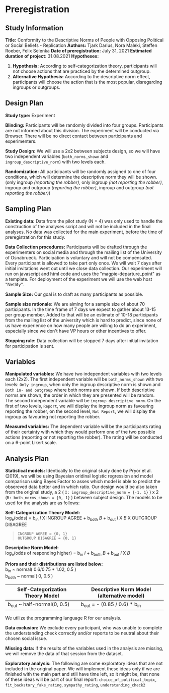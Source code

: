 # Preregistration
## Study Information
**Title:** Conformity to the Descriptive Norms of People with Opposing Political or Social Beliefs - Replication
**Authors:** Tjark Darius, Nora Maleki, Steffen Roeber, Felix Selenka
**Date of preregistration:** July 31, 2021
**Estimated duration of project:** 31.08.2021
**Hypotheses:**
1. **Hypothesis:** According to self-categorization theory, participants will not choose actions that are practiced by the determined outgroup.
2. **Alternative Hypothesis:** According to the descriptive norm effect, participants will choose the action that is the most popular, disregarding ingroups or outgroups.

## Design Plan
**Study type:** Experiment

**Blinding:** Participants will be randomly divided into four groups. Participants are not informed about this division. The experiment will be conducted via Browser. There will be no direct contact between participants and experimenters.

**Study Design:** We will use a 2x2 between subjects design, so we will have two independent variables (`both_norms_shown` and `ingroup_descriptive_norm`)  with two levels each.

**Randomization:** All participants will be randomly assigned to one of four conditions, which will determine the descriptive norm they will be shown. (only ingroup _(reporting the robber)_, only ingroup _(not reporting the robber)_, ingroup and outgroup _(reporting the robber)_, ingroup and outgroup _(not reporting the robber)_)
## Sampling Plan
**Existing data:** Data from the pilot study (N = 4) was only used to handle the construction of the analyses script and will not be included in the final analyses. No data was collected for the main experiment, before the time of preregistration for this study.

**Data Collection procedures:** Participants will be drafted through the experimenters on social media and through the mailing list of the University of Osnabrueck. Participation is voluntary and will not be compensated. Every participant is allowed to take part only once. We will wait 7 days after initial invitations went out until we close data collection. Our experiment will run on javascript and html code and uses the "magpie-departure_point" as a template. For deployment of the experiment we will use the web host "Netlify".

**Sample Size:** Our goal is to draft as many participants as possible.

**Sample size rationale:** We are aiming for a sample size of about 70 participants. In the time frame of 7 days we expect to gather about 13-15 per group member. Added to that will be an estimate of 10-18 participants from the mailing list of the university which is hard to predict, since none of us have experience on how many people are willing to do an experiment, especially since we don't have VP hours or other incentives to offer.

**Stopping rule:** Data collection will be stopped 7 days after initial invitation for participation is sent.
## Variables
**Manipulated variables:** We have two independent variables with two levels each (2x2).
The first independent variable will be `both_norms_shown` with two levels: `Only ingroup`, when only the ingroup descriptive norm is shown and `Both in- and outgroup` where both norms are shown.
If both descriptive norms are shown, the order in which they are
presented will be random.
The second independent variable will be `ingroup_descriptive_norm`.
On the first of two levels, `Report`, we will display the ingroup norm as
favouring reporting the robber, on the second level, `Not Report`,
we will display the ingroup as favouring not reporting the robber.

**Measured variables:** The dependent variable will be the
participants rating of their certainty with which they would
perform one of the two possible actions (reporting or not reporting
the robber). The rating will be conducted on a 6-point Likert scale.
## Analysis Plan
**Statistical models:** Identically to the original study done by Pryor et al. (2019), we will be using Bayesian oridinal logistic regression and model comparison using Bayes Factor to asses which model is able to predict the obsereved data better and in which ratio.
Our design would be also taken from the original study, a 2 ( `I: ingroup_descriptive_norm = {-1, 1}` ) x 2 (`B: both_norms_shown = {0, 1}` ) between subject design.
The models to be used for the analysis are as follows:

 **Self-Categorization Theory Model:** <br>
log<sub>e</sub>(odds) = b<sub>in</sub> _I_ X INGROUP AGREE + b<sub>both</sub> _B_ + b<sub>out</sub> _I_ X _B_ X OUTGROUP DISAGREE
> `INGROUP AGREE = {0, 1}` <br>
`OUTGROUP DISAGREE = {0, 1}`

 **Descriptive Norm Model:** <br>
log<sub>e</sub>(odds of responding higher) = b<sub>in</sub> _I_ + b<sub>both</sub> _B_ + b<sub>out</sub> _I_ X _B_

 **Priors and their distributions are listed below:** <br>
b<sub>in</sub> ~ normal( 0.6/0.75 * 1.02, 0.5 )      <br>
b<sub>both</sub> ~ normal( 0, 0.5 )    <br>

| Self-Categorization Theory Model  | Descriptive Norm Model (alternative model)  |
|---|---|
| b<sub>out</sub> ~ half-normal(0, 0.5) | b<sub>out</sub> = - (0.85 / 0.6) * b<sub>in</sub> |


We utilize the programming language R for our
analysis.

**Data exclusion:** We exclude every participant, who was unable
to complete the understanding check correctly and/or reports to
be neutral about their chosen social issue.

**Missing data:** If the results of the variables used in the
analysis are missing, we will remove the data of that session from
the dataset.

**Exploratory analysis:** The following are some
exploratory ideas that are not included in the original paper.
We will implement these ideas only if we are finished with the
main part and still have time left, so it might be, that none
of these ideas will be part of our final report:
`choice_of_political_topic`,
`fit_backstory_fake_rating`,
`sympathy_rating`,
`understanding_check2`
